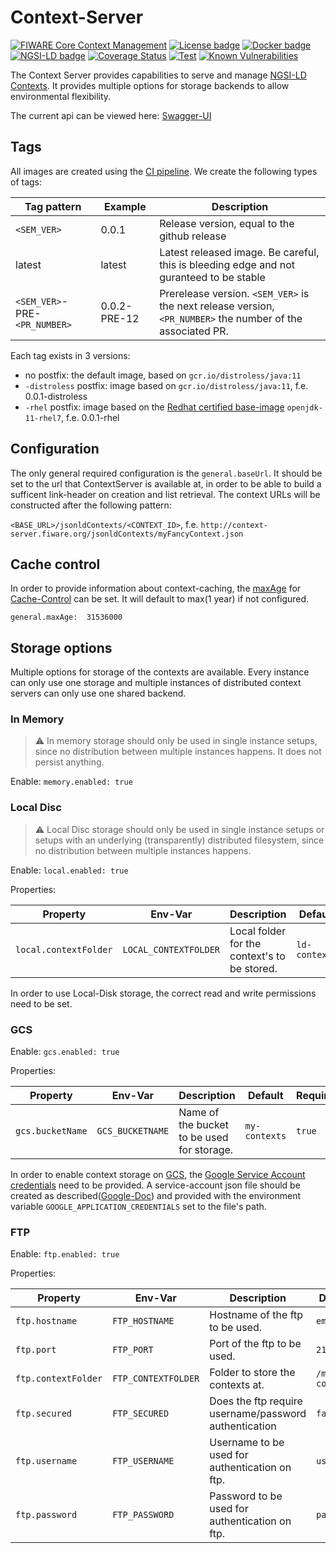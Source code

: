 # <a name="top"></a>Context-Server

[![FIWARE Core Context Management](https://nexus.lab.fiware.org/repository/raw/public/badges/chapters/core.svg)](https://www.fiware.org/developers/catalogue/)
[![License badge](https://img.shields.io/github/license/FIWARE/context.Orion-LD.svg)](https://opensource.org/licenses/AGPL-3.0)
[![Docker badge](https://img.shields.io/docker/pulls/wistefan/context-server.svg)](https://hub.docker.com/r/wistefan/context-server/)
[![NGSI-LD badge](https://img.shields.io/badge/NGSI-LD-red.svg)](https://www.etsi.org/deliver/etsi_gs/CIM/001_099/009/01.04.01_60/gs_cim009v010401p.pdf)
[![Coverage Status](https://coveralls.io/repos/github/wistefan/context-server/badge.svg)](https://coveralls.io/github/wistefan/context-server)
[![Test](https://github.com/wistefan/context-server/actions/workflows/test.yml/badge.svg)](https://github.com/wistefan/context-server/actions/workflows/test.yml)
[![Known Vulnerabilities](https://snyk.io/test/github/wistefan/context-server/badge.svg)](https://snyk.io/test/github/wistefan/context-server)

The Context Server provides capabilities to serve and manage [NGSI-LD Contexts](https://www.etsi.org/deliver/etsi_gs/CIM/001_099/009/01.04.01_60/gs_cim009v010401p.pdf).
It provides multiple options for storage backends to allow environmental flexibility.     

The current api can be viewed here: [Swagger-UI](https://forge.etsi.org/swagger/ui/?url=https://raw.githubusercontent.com/wistefan/context-server/master/api/api.yaml)

## Tags

All images are created using the [CI pipeline](https://github.com/wistefan/context-server/tree/main/.github/workflows). 
We create the following types of tags:

| Tag pattern | Example | Description |
| ------ | ------ | ----- |
| `<SEM_VER>` | 0.0.1 | Release version, equal to the github release |
| latest | latest | Latest released image. Be careful, this is bleeding edge and not guranteed to be stable | 
| `<SEM_VER>`-PRE-`<PR_NUMBER>` | 0.0.2-PRE-12 | Prerelease version. `<SEM_VER>` is the next release version, `<PR_NUMBER>` the number of the associated PR. |

Each tag exists in 3 versions: 
- no postfix: the default image, based on  ``gcr.io/distroless/java:11``
- ```-distroless``` postfix: image based on ``gcr.io/distroless/java:11``, f.e. 0.0.1-distroless
- ```-rhel``` postfix: image based on the [Redhat certified base-image](https://catalog.redhat.com/software/containers/explore) ```openjdk-11-rhel7```, f.e. 0.0.1-rhel

## Configuration

The only general required configuration is the ```general.baseUrl```. It should be set to the url that ContextServer is available at, in order to be able 
to build a sufficent link-header on creation and list retrieval. The context URLs will be constructed after the following pattern:

```<BASE_URL>/jsonldContexts/<CONTEXT_ID>```, f.e. ```http://context-server.fiware.org/jsonldContexts/myFancyContext.json```

## Cache control

In order to provide information about context-caching, the [maxAge](https://developer.mozilla.org/en-US/docs/Web/HTTP/Headers/Cache-Controlg)
for [Cache-Control](https://developer.mozilla.org/en-US/docs/Web/HTTP/Headers/Cache-Control) can be set. It will default to max(1 year) if not configured.

```general.maxAge:  31536000```

## Storage options

Multiple options for storage of the contexts are available. Every instance can only use one storage and multiple instances of distributed context servers
can only use one shared backend.

### In Memory

> :warning: In memory storage should only be used in single instance setups, since no distribution between multiple instances happens. It does not 
> persist anything.

Enable: ```memory.enabled: true```

### Local Disc

> :warning: Local Disc storage should only be used in single instance setups or setups with an underlying (transparently) distributed filesystem, since 
>no distribution between multiple instances happens.

Enable: ```local.enabled: true```

Properties:

|  Property | Env-Var | Description | Default | Required | 
| ----------------- | ----------------------------------- | ----------------------------------------------- | ------------------------ | ------------------------ | 
|```local.contextFolder``` | ```LOCAL_CONTEXTFOLDER``` | Local folder for the context's to be stored. | ```ld-contexts```|  ```true``` |

In order to use Local-Disk storage, the correct read and write permissions need to be set.

### GCS

Enable: ```gcs.enabled: true```

Properties:  

|  Property | Env-Var | Description | Default | Required | 
| ----------------- | ----------------------------------- | ----------------------------------------------- | ------------------------ | ------------------------ | 
|```gcs.bucketName``` | ```GCS_BUCKETNAME``` | Name of the bucket to be used for storage. | ```my-contexts```|  ```true``` |


In order to enable context storage on [GCS](https://cloud.google.com/storage/docs/creating-buckets), the [Google Service Account credentials](https://cloud.google.com/storage/docs/reference/libraries#setting_up_authentication)
need to be provided. A service-account json file should be created as described([Google-Doc](https://cloud.google.com/storage/docs/reference/libraries#setting_up_authentication))
and provided with the environment variable ```GOOGLE_APPLICATION_CREDENTIALS``` set to the file's path.

### FTP

Enable: ```ftp.enabled: true```

Properties:

|  Property | Env-Var | Description | Default | Required | 
| ----------------- | ----------------------------------- | ----------------------------------------------- | ------------------------ | ------------------------ | 
|```ftp.hostname``` | ```FTP_HOSTNAME``` | Hostname of the ftp to be used. | ```empty``` |  ```true``` |
|```ftp.port``` | ```FTP_PORT``` | Port of the ftp to be used. | ```21```|  ```true``` |
|```ftp.contextFolder``` | ```FTP_CONTEXTFOLDER``` | Folder to store the contexts at. | ```/my-contexts```|  ```true``` |
|```ftp.secured``` | ```FTP_SECURED``` | Does the ftp require username/password authentication | ```false```|  ```true``` |
|```ftp.username``` | ```FTP_USERNAME``` | Username to be used for authentication on ftp. | ```user```|  ```false``` |
|```ftp.password``` | ```FTP_PASSWORD``` | Password to be used for authentication on ftp. | ```password```|  ```false``` |
